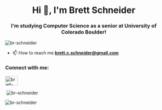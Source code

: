 <h1 align="center">Hi 👋, I'm Brett Schneider</h1>
<h3 align="center">I'm studying Computer Science as a senior at University of Colorado Boulder!</h3>

<p align="left"> <img src="https://komarev.com/ghpvc/?username=br-schneider&label=Profile%20views&color=0e75b6&style=flat" alt="br-schneider" /> </p>

- 📫 How to reach me **brett.c.schneider@gmail.com**

<h3 align="left">Connect with me:</h3>
<p align="left">
<a href="https://linkedin.com/in/brett-schneider-08247b123" target="blank"><img align="center" src="https://cdn.jsdelivr.net/npm/simple-icons@3.0.1/icons/linkedin.svg" alt="brett-schneider-08247b123" height="30" width="40" /></a>
</p>

<p>&nbsp;<img align="center" src="https://github-readme-stats.vercel.app/api?username=br-schneider&show_icons=true&locale=en" alt="br-schneider" /></p>

<p><img align="center" src="https://github-readme-streak-stats.herokuapp.com/?user=br-schneider&" alt="br-schneider" /></p>
